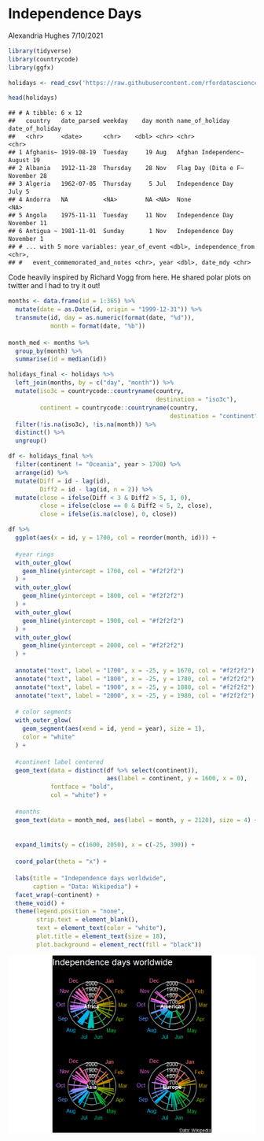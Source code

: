 Independence Days
================
Alexandria Hughes
7/10/2021

``` r
library(tidyverse)
library(countrycode)
library(ggfx)
```

``` r
holidays <- read_csv('https://raw.githubusercontent.com/rfordatascience/tidytuesday/master/data/2021/2021-07-06/holidays.csv')
```

``` r
head(holidays)
```

    ## # A tibble: 6 x 12
    ##   country   date_parsed weekday    day month name_of_holiday     date_of_holiday
    ##   <chr>     <date>      <chr>    <dbl> <chr> <chr>               <chr>          
    ## 1 Afghanis~ 1919-08-19  Tuesday     19 Aug   Afghan Independenc~ August 19      
    ## 2 Albania   1912-11-28  Thursday    28 Nov   Flag Day (Dita e F~ November 28    
    ## 3 Algeria   1962-07-05  Thursday     5 Jul   Independence Day    July 5         
    ## 4 Andorra   NA          <NA>        NA <NA>  None                <NA>           
    ## 5 Angola    1975-11-11  Tuesday     11 Nov   Independence Day    November 11    
    ## 6 Antigua ~ 1981-11-01  Sunday       1 Nov   Independence Day    November 1     
    ## # ... with 5 more variables: year_of_event <dbl>, independence_from <chr>,
    ## #   event_commemorated_and_notes <chr>, year <dbl>, date_mdy <chr>

Code heavily inspired by Richard Vogg from here. He shared polar plots
on twitter and I had to try it out\!

``` r
months <- data.frame(id = 1:365) %>%
  mutate(date = as.Date(id, origin = "1999-12-31")) %>%
  transmute(id, day = as.numeric(format(date, "%d")),
            month = format(date, "%b"))

month_med <- months %>%
  group_by(month) %>%
  summarise(id = median(id))
```

``` r
holidays_final <- holidays %>%
  left_join(months, by = c("day", "month")) %>%
  mutate(iso3c = countrycode::countryname(country, 
                                          destination = "iso3c"),
         continent = countrycode::countryname(country, 
                                              destination = "continent")) %>%
  filter(!is.na(iso3c), !is.na(month)) %>%
  distinct() %>%
  ungroup()
```

``` r
df <- holidays_final %>%
  filter(continent != "Oceania", year > 1700) %>% 
  arrange(id) %>%
  mutate(Diff = id - lag(id),
         Diff2 = id - lag(id, n = 2)) %>%
  mutate(close = ifelse(Diff < 3 & Diff2 > 5, 1, 0),
         close = ifelse(close == 0 & Diff2 < 5, 2, close),
         close = ifelse(is.na(close), 0, close))
```

``` r
df %>%
  ggplot(aes(x = id, y = 1700, col = reorder(month, id))) +
  
  #year rings
  with_outer_glow(
    geom_hline(yintercept = 1700, col = "#f2f2f2")
  ) +
  with_outer_glow(
    geom_hline(yintercept = 1800, col = "#f2f2f2")
  ) +
  with_outer_glow(
    geom_hline(yintercept = 1900, col = "#f2f2f2")
  ) +
  with_outer_glow(
    geom_hline(yintercept = 2000, col = "#f2f2f2")
  ) +
  
  annotate("text", label = "1700", x = -25, y = 1670, col = "#f2f2f2") +
  annotate("text", label = "1800", x = -25, y = 1780, col = "#f2f2f2") +
  annotate("text", label = "1900", x = -25, y = 1880, col = "#f2f2f2") +
  annotate("text", label = "2000", x = -25, y = 1980, col = "#f2f2f2") +
  
  # color segments
  with_outer_glow(
    geom_segment(aes(xend = id, yend = year), size = 1),
    color = "white"
  ) +
  
  #continent label centered
  geom_text(data = distinct(df %>% select(continent)),
                            aes(label = continent, y = 1600, x = 0),
            fontface = "bold",
            col = "white") +
  
  #months
  geom_text(data = month_med, aes(label = month, y = 2120), size = 4) +
  
  
  expand_limits(y = c(1600, 2050), x = c(-25, 390)) +
  
  coord_polar(theta = "x") +
  
  labs(title = "Independence days worldwide",
       caption = "Data: Wikipedia") +
  facet_wrap(~continent) +
  theme_void() +
  theme(legend.position = "none",
        strip.text = element_blank(),
        text = element_text(color = "white"),
        plot.title = element_text(size = 18),
        plot.background = element_rect(fill = "black"))
```

![](tt2021-7-6_files/figure-gfm/unnamed-chunk-7-1.png)<!-- -->
